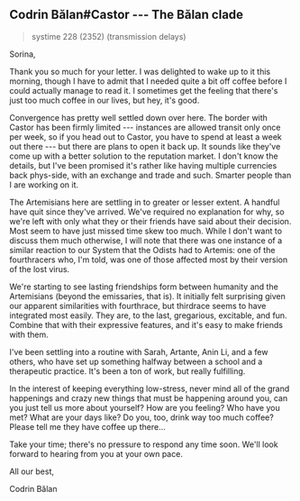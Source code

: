 ## Codrin Bălan#Castor --- The Bălan clade

> systime 228 (2352)
> (transmission delays)

Sorina,

Thank you so much for your letter. I was delighted to wake up to it this morning, though I have to admit that I needed quite a bit off coffee before I could actually manage to read it. I sometimes get the feeling that there's just too much coffee in our lives, but hey, it's good.

Convergence has pretty well settled down over here. The border with Castor has been firmly limited --- instances are allowed transit only once per week, so if you head out to Castor, you have to spend at least a week out there --- but there are plans to open it back up. It sounds like they've come up with a better solution to the reputation market. I don't know the details, but I've been promised it's rather like having multiple currencies back phys-side, with an exchange and trade and such. Smarter people than I are working on it.

The Artemisians here are settling in to greater or lesser extent. A handful have quit since they've arrived. We've required no explanation for why, so we're left with only what they or their friends have said about their decision. Most seem to have just missed time skew too much. While I don't want to discuss them much otherwise, I will note that there was one instance of a similar reaction to our System that the Odists had to Artemis: one of the fourthracers who, I'm told, was one of those affected most by their version of the lost virus.

We're starting to see lasting friendships form between humanity and the Artemisians (beyond the emissaries, that is). It initially felt surprising given our apparent similarities with fourthrace, but thirdrace seems to have integrated most easily. They are, to the last, gregarious, excitable, and fun. Combine that with their expressive features, and it's easy to make friends with them.

I've been settling into a routine with Sarah, Artante, Anin Li, and a few others, who have set up something halfway between a school and a therapeutic practice. It's been a ton of work, but really fulfilling.

In the interest of keeping everything low-stress, never mind all of the grand happenings and crazy new things that must be happening around you, can you just tell us more about yourself? How are you feeling? Who have you met? What are your days like? Do you, too, drink way too much coffee? Please tell me they have coffee up there...

Take your time; there's no pressure to respond any time soon. We'll look forward to hearing from you at your own pace.

All our best,

Codrin Bălan
